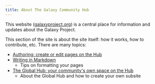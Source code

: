 ```yaml
---
title: About The Galaxy Community Hub
---
```


This website ([galaxyproject.org](/)) is a central place for information and updates about the Galaxy Project.

This section of the site is about the site itself: how it works, how to contribute, etc. There are many topics:
- [Authoring: create or edit pages on the Hub](/hub/contributing/)
- [Writing in Markdown](/hub/contributing/markdown/)
  - Tips on formatting your pages
- [The Global Hub: your community's own space on the Hub](/hub/global/)
  - About the Global Hub and how to create your own subsite

